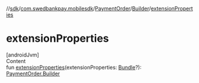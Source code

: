 //[sdk](../../../../index.md)/[com.swedbankpay.mobilesdk](../../index.md)/[PaymentOrder](../index.md)/[Builder](index.md)/[extensionProperties](extension-properties.md)



# extensionProperties  
[androidJvm]  
Content  
fun [extensionProperties](extension-properties.md)(extensionProperties: [Bundle](https://developer.android.com/reference/kotlin/android/os/Bundle.html)?): [PaymentOrder.Builder](index.md)  



